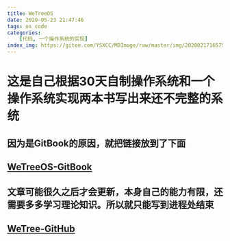 ```yaml
---
title: WeTreeOS
date: 2020-05-23 21:47:46
tags: os code
categories: 
    [代码, 一个操作系统的实现]
index_img: https://gitee.com/YSXCC/MDImage/raw/master/img/20200217165753.png
---
```


# 这是自己根据30天自制操作系统和一个操作系统实现两本书写出来还不完整的系统

## 因为是GitBook的原因，就把链接放到了下面

## [WeTreeOS-GitBook](https://ysxcc.github.io/GitBook/WeTreeOS/)

## 文章可能很久之后才会更新，本身自己的能力有限，还需要多多学习理论知识。所以就只能写到进程处结束

## [WeTree-GitHub](https://github.com/YSXCC/WeTreeOS)